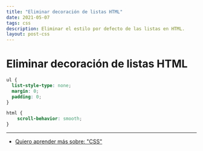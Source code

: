 ```yaml
---
title: "Eliminar decoración de listas HTML"
date: 2021-05-07
tags: css
description: Eliminar el estilo por defecto de las listas en HTML.
layout: post-css
---
```


# Eliminar decoración de listas HTML

````css
ul {
  list-style-type: none;
  margin: 0;
  padding: 0;
}
````

```css
html {
    scroll-behavior: smooth;
}
```

***

- [Quiero aprender más sobre: "CSS"](../00/css)

